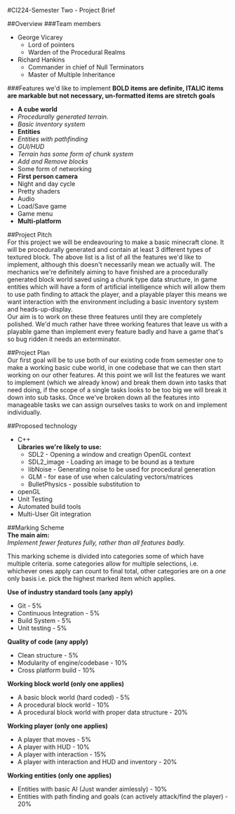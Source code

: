 #CI224-Semester Two - Project Brief
 
##Overview
###Team members
- George Vicarey
  -  Lord of pointers
  -  Warden of the Procedural Realms
- Richard Hankins
  -  Commander in chief of Null Terminators
  -  Master of Multiple Inheritance
  
###Features we'd like to implement
**BOLD items are definite, ITALIC items are markable but not necessary, un-formatted items are stretch goals**  
- **A cube world**  
- *Procedurally generated terrain.*  
- *Basic inventory system*  
- **Entities**  
- *Entities with pathfinding*  
- *GUI/HUD*  
- *Terrain has some form of chunk system*  
- *Add and Remove blocks*  
- Some form of networking  
- **First person camera**  
- Night and day cycle  
- Pretty shaders  
- Audio  
- Load/Save game  
- Game menu  
- **Multi-platform**  
  
##Project Pitch  
For this project we will be endeavouring to make a basic minecraft clone. It will be procedurally generated and contain at least 3 different types of textured block. The above list is a list of all the features we'd like to implement, although this doesn't necessarily mean we actually will. The mechanics we're definitely aiming to have finished are a procedurally generated block world saved using a chunk type data structure, in game entities which will have a form of artificial intelligence which will allow them to use path finding to attack the player, and a playable player this means we want interaction with the environment including a basic inventory system and heads-up-display.  
Our aim is to work on these three features until they are completely polished. We'd much rather have three working features that leave us with a playable game than implement every feature badly and have a game that's so bug ridden it needs an exterminator.   
  
##Project Plan  
Our first goal will be to use both of our existing code from semester one to make a working basic cube world, in one codebase that we can then start working on our other features. At this point we will list the features we want to implement (which we already know) and break them down into tasks that need doing, if the scope of a single tasks looks to be too big we will break it down into sub tasks. Once we've broken down all the features into manageable tasks we can assign ourselves tasks to work on and implement individually.    
  
##Proposed technology  
- C++  
**Libraries we're likely to use:**  
  - SDL2 - Opening a window and creatign OpenGL context  
  - SDL2_image - Loading an image to be bound as a texture    
  - libNoise - Generating noise to be used for procedural generation   
  - GLM - for ease of use when calculating vectors/matrices   
  - BulletPhysics - possible substitution to   
- openGL  
- Unit Testing  
- Automated build tools  
- Multi-User Git integration  
  
##Marking Scheme  
**The main aim:**  
*Implement fewer features fully, rather than all features badly.*  
  
This marking scheme is divided into categories some of which have multiple criteria. some categories allow for multiple selections, i.e. whichever ones apply can count to final total, other categories are on a *one* only basis i.e. pick the highest marked item which applies.  
  
**Use of industry standard tools (any apply)**
  - Git - 5%  
  - Continuous Integration - 5%  
  - Build System - 5%  
  - Unit testing - 5%  
  
**Quality of code (any apply)**
  - Clean structure - 5%  
  - Modularity of engine/codebase - 10%  
  - Cross platform build - 10%  
  
**Working block world (only one applies)**
  - A basic block world (hard coded) - 5%  
  - A procedural block world  - 10%  
  - A procedural block world with proper data structure - 20%  
  
**Working player (only one applies)**
  - A player that moves - 5%  
  - A player with HUD - 10%  
  - A player with interaction - 15%  
  - A player with interaction and HUD and inventory - 20%  
  
**Working entities (only one applies)**
  - Entities with basic AI (Just wander aimlessly) - 10%  
  - Entities with path finding and goals (can actively attack/find the player) - 20%  
  
